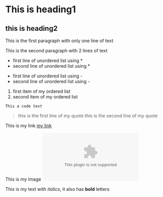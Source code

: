 # This is heading1

## this is heading2

This is the first paragraph with only one line of text

This is the second paragraph with 2 lines
of text

* first line of unordered list using *
* second line of unordered list using *

- first line of unordered list using -
- second line of unordered list using -

1. first item of my ordered list
2. second item of my ordered list

```This a code text```

>this is the first line of my quote
>this is the second line of my quote

This is my link [my link](google.com)

This is my image ![random image](google.com)

This is my text with *italics*, it also has **bold** letters